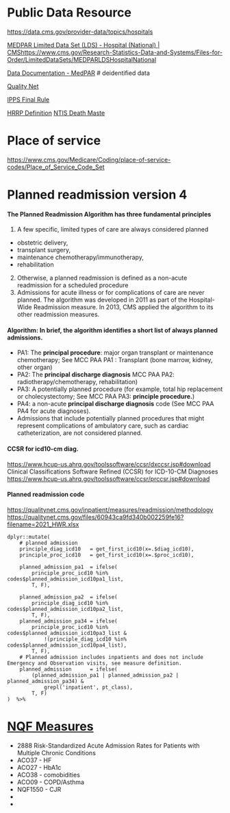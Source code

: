 # Public Data Resource  
https://data.cms.gov/provider-data/topics/hospitals  

[MEDPAR Limited Data Set (LDS) - Hospital (National) | CMS]()https://www.cms.gov/Research-Statistics-Data-and-Systems/Files-for-Order/LimitedDataSets/MEDPARLDSHospitalNational

[Data Documentation - MedPAR](https://resdac.org/cms-data/files/medpar/data-documentation)  # deidentified data

[Quality Net](https://qualitynet.cms.gov/inpatient/hac/resources)

[IPPS Final Rule](https://www.cms.gov/medicare/acute-inpatient-pps/fy-2022-ipps-final-rule-home-page)

[HRRP Definition](https://www.law.cornell.edu/cfr/text/42/412.152)
[NTIS Death Maste](https://dmf.ntis.gov/)

# Place of service

https://www.cms.gov/Medicare/Coding/place-of-service-codes/Place_of_Service_Code_Set

# Planned readmission version 4

#### The Planned Readmission Algorithm has three fundamental principles  

1. A few specific, limited types of care are always considered planned
- obstetric delivery,   
- transplant surgery,   
- maintenance chemotherapy/immunotherapy,   
- rehabilitation  
2. Otherwise, a planned readmission is defined as a non-acute readmission for a scheduled procedure  
3. Admissions for acute illness or for complications of care are never planned. The algorithm was developed in 2011 as part of the Hospital-Wide Readmission measure. In 2013, CMS applied the algorithm to its other readmission measures.  


#### Algorithm: In brief, the algorithm identifies a short list of always planned admissions.   
- PA1: The **principal procedure**:  major organ transplant or maintenance chemotherapy; See MCC PAA PA1 : Transplant (bone marrow, kidney, other organ)   
- PA2: The **principal discharge diagnosis** MCC PAA PA2: radiotherapy/chemotherapy, rehabilitation)    
- PA3: A potentially planned procedure (for example, total hip replacement or cholecystectomy; See MCC PAA PA3: **principle procedure.**)   
- PA4: a non-acute **principal discharge diagnosis** code (See MCC PAA PA4 for acute diagnoses).   
- Admissions that include potentially planned procedures that might represent complications of ambulatory care, such as cardiac catheterization, are not considered planned.  

#### CCSR for icd10-cm diag.

https://www.hcup-us.ahrq.gov/toolssoftware/ccsr/dxccsr.jsp#download  
Clinical Classifications Software Refined (CCSR) for ICD-10-CM Diagnoses  
https://www.hcup-us.ahrq.gov/toolssoftware/ccsr/prccsr.jsp#download  

#### Planned readmission code    
https://qualitynet.cms.gov/inpatient/measures/readmission/methodology  
https://qualitynet.cms.gov/files/60943ca9fd340b002259fe16?filename=2021_HWR.xlsx  

```
dplyr::mutate(
    # planned admission
    principle_diag_icd10   = get_first_icd10(x=.$diag_icd10),
    principle_proc_icd10   = get_first_icd10(x=.$proc_icd10),

    planned_admission_pa1  = ifelse(
        principle_proc_icd10 %in% codes$planned_admission_icd10pa1_list,
        T, F),

    planned_admission_pa2  = ifelse(
        principle_diag_icd10 %in% codes$planned_admission_icd10pa2_list,
        T, F),
    planned_admission_pa34 = ifelse(
        principle_proc_icd10 %in% codes$planned_admission_icd10pa3_list &
            !(principle_diag_icd10 %in% codes$planned_admission_icd10pa4_list),
        T, F),
    # Planned admission includes inpatients and does not include Emergency and Observation visits, see measure definition.
    planned_admission      = ifelse(
        (planned_admission_pa1 | planned_admission_pa2 | planned_admission_pa34) &
            grepl('inpatient', pt_class),
        T, F)
)  %>%
```

# [NQF Measures](https://www.qualityforum.org/QPS/)
- 2888 Risk-Standardized Acute Admission Rates for Patients with Multiple Chronic Conditions  
- ACO37 - HF
- ACO27 - HbA1c
- ACO38 - comobidities
- ACO09 - COPD/Asthma
- NQF1550 - CJR
- 
- 
